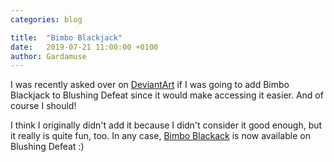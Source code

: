 ```yaml
---
categories: blog

title:  "Bimbo Blackjack"
date:   2019-07-21 11:00:00 +0100
author: Gardamuse
---
```


I was recently asked over on [DeviantArt](https://www.deviantart.com/gardamuse/art/Bimbo-Blackjack-1-1-563869265) if I was going to add Bimbo Blackjack to Blushing Defeat since it would make accessing it easier. And of course I should!

I think I originally didn't add it because I didn't consider it good enough, but it really is quite fun, too. In any case, [Bimbo Blackack](/bimbo-blackjack) is now available on Blushing Defeat :)
